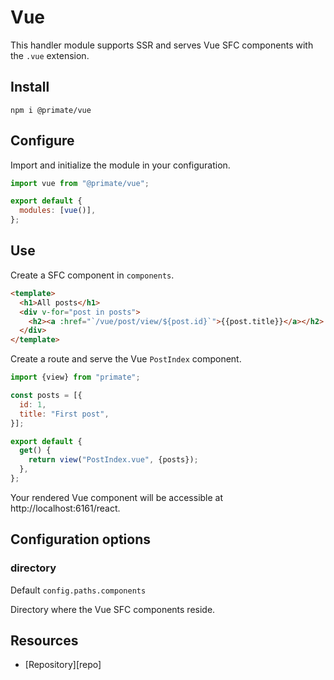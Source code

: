 # Vue

This handler module supports SSR and serves Vue SFC components with the `.vue`
extension.

## Install

`npm i @primate/vue`

## Configure

Import and initialize the module in your configuration.

```js caption=primate.config.js
import vue from "@primate/vue";

export default {
  modules: [vue()],
};
```

## Use

Create a SFC component in `components`.

```html caption=components/PostIndex.vue
<template>
  <h1>All posts</h1>
  <div v-for="post in posts">
    <h2><a :href="`/vue/post/view/${post.id}`">{{post.title}}</a></h2>
  </div>
</template>
```

Create a route and serve the Vue `PostIndex` component.

```js caption=routes/vue.js
import {view} from "primate";

const posts = [{
  id: 1,
  title: "First post",
}];

export default {
  get() {
    return view("PostIndex.vue", {posts});
  },
};
```

Your rendered Vue component will be accessible at http://localhost:6161/react.

## Configuration options

### directory

Default `config.paths.components`

Directory where the Vue SFC components reside.

## Resources

* [Repository][repo]

[rep]: https://github.com/primatejs/primate/tree/master/packages/vue
